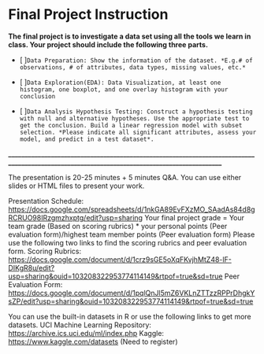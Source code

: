 # Final Project Instruction

**The final project is to investigate a data set using all the tools we learn in class. Your project should include the following three parts.**

- [ ]`Data Preparation: Show the information of the dataset. *E.g.# of observations, # of attributes, data types, missing values, etc.*`

- [ ]`Data Exploration(EDA): Data Visualization, at least one histogram, one boxplot, and one overlay histogram with your conclusion`

- [ ]`Data Analysis Hypothesis Testing: Construct a hypothesis testing with null and alternative hypotheses. Use the appropriate test to get the conclusion. Build a linear regression model with subset selection. *Please indicate all significant attributes, assess your model, and predict in a test dataset*.`

**____________________________________________________________________________________________________________________________________________**

The presentation is 20-25 minutes + 5 minutes Q&A. You can use either slides or HTML files to present your work.

Presentation Schedule: https://docs.google.com/spreadsheets/d/1nkGA89EvFXzMO_SAadAs84d8gRCRUO98IRzgmzhxptg/edit?usp=sharing
Your final project grade = Your team grade (Based on scoring rubrics) * your personal points (Peer evaluation form)/highest team member points (Peer evaluation form)
Please use the following two links to find the scoring rubrics and peer evaluation form.
Scoring Rubrics: https://docs.google.com/document/d/1crz9sGE5oXqFKvjhMtZ48-lF-DIKgR8u/edit?usp=sharing&ouid=103208322953774114149&rtpof=true&sd=true
Peer Evaluation Form: https://docs.google.com/document/d/1pqlQnJl5mZ6VKLnZTTzzRPPrDhgkYsZP/edit?usp=sharing&ouid=103208322953774114149&rtpof=true&sd=true

You can use the built-in datasets in R or use the following links to get more datasets.
UCI Machine Learning Repository: https://archive.ics.uci.edu/ml/index.php
Kaggle: https://www.kaggle.com/datasets (Need to register)